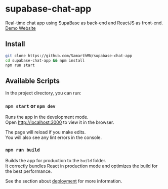# supabase-chat-app
Real-time chat app using SupaBase as back-end and ReactJS as front-end. [Demo Website](https://supabase-chat-app.web.app/)

## Install
```sh
git clone https://github.com/SamarthMN/supabase-chat-app
cd supabase-chat-app && npm install
npm run start
```

## Available Scripts

In the project directory, you can run:

### `npm start` or `npm dev`

Runs the app in the development mode.\
Open [http://localhost:3000](http://localhost:3000) to view it in the browser.

The page will reload if you make edits.\
You will also see any lint errors in the console.

### `npm run build`

Builds the app for production to the `build` folder.\
It correctly bundles React in production mode and optimizes the build for the best performance.

See the section about [deployment](https://facebook.github.io/create-react-app/docs/deployment) for more information.
